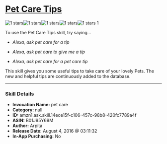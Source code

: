 # [Pet Care Tips](http://alexa.amazon.com/#skills/amzn1.ask.skill.14ece15f-c106-457c-98b8-420fc7789a4f)
![1 stars](../../images/ic_star_black_18dp_1x.png)![1 stars](../../images/ic_star_border_black_18dp_1x.png)![1 stars](../../images/ic_star_border_black_18dp_1x.png)![1 stars](../../images/ic_star_border_black_18dp_1x.png)![1 stars](../../images/ic_star_border_black_18dp_1x.png) 1

To use the Pet Care Tips skill, try saying...

* *Alexa, ask pet care for a tip*

* *Alexa, ask pet care to give me a tip*

* *Alexa, ask pet care for a pet care tip*

This skill gives you some useful tips to take care of your lovely Pets. The new and helpful tips are continuously added to the database.

***

### Skill Details

* **Invocation Name:** pet care
* **Category:** null
* **ID:** amzn1.ask.skill.14ece15f-c106-457c-98b8-420fc7789a4f
* **ASIN:** B01J95Y69M
* **Author:** Arpita
* **Release Date:** August 4, 2016 @ 03:11:32
* **In-App Purchasing:** No
